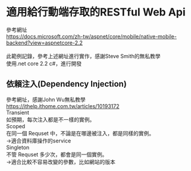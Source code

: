 # 適用給行動端存取的RESTful Web Api
參考網址<br>
https://docs.microsoft.com/zh-tw/aspnet/core/mobile/native-mobile-backend?view=aspnetcore-2.2<br><br>
此範例記錄，參考上述網址進行實作，感謝Steve Smith的無私教學<br>
使用.net core 2.2 c#，進行開發


## 依賴注入(Dependency Injection)

參考網址，感謝John Wu無私教學<br>
https://ithelp.ithome.com.tw/articles/10193172<br>
Transient<br>
如預期，每次注入都是不一樣的實例。<br>
Scoped<br>
在同一個 Requset 中，不論是在哪邊被注入，都是同樣的實例。<br>
->適合資料庫操作的service<br>
Singleton<br>
不管 Requset 多少次，都會是同一個實例。<br>
->適合比較不容易改變的參數，比如網站的版本<br>

